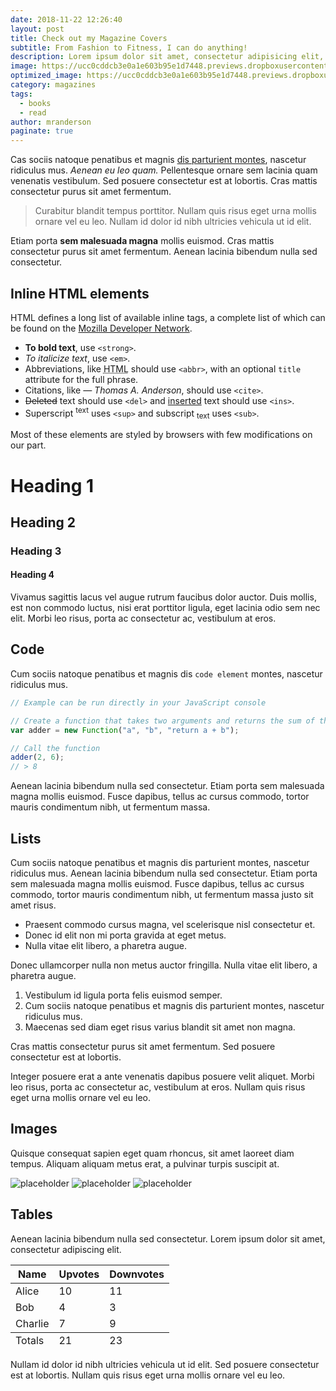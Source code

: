 ```yaml
---
date: 2018-11-22 12:26:40
layout: post
title: Check out my Magazine Covers
subtitle: From Fashion to Fitness, I can do anything!
description: Lorem ipsum dolor sit amet, consectetur adipisicing elit, sed do eiusmod tempor incididunt ut labore et dolore magna aliqua.
image: https://ucc0cddcb3e0a1e603b95e1d7448.previews.dropboxusercontent.com/p/thumb/ACJdRbhctL4zXTJWDg8tFQuM1vJ28HojPOTsO0AVkxni08UIYEXieP7_CpMcJJmi9pINfyXB_FilRzm8yKJRouvbNkbGmUH6FxYp1TuxVcu5fN8LdLUGXaDWKoSChQ2h70THNf01Ty-ZBtnM4d5af2KjudZuTSPXDlb9u1kWY37bBWsrj3RT5O_WyPwCMxB1nvNLFcv1e9QHNDhjKwyY5_Rar79iM7uToKkN0eikhqfEQoSZ2r6QM2YyTn3pN4lcYdnBLCb92Lr53HfczQ8Qj8XdsNatdP5x4l1YtZhOAGOFTmANDAqN5fkMv-gkIWK3d3yQNXHffEDVNFTk0diFBpagqiNiNyHZIFvrF70bkj_mUMl4Y4em9mYEHODiNxmMOS8/p.png
optimized_image: https://ucc0cddcb3e0a1e603b95e1d7448.previews.dropboxusercontent.com/p/thumb/ACJdRbhctL4zXTJWDg8tFQuM1vJ28HojPOTsO0AVkxni08UIYEXieP7_CpMcJJmi9pINfyXB_FilRzm8yKJRouvbNkbGmUH6FxYp1TuxVcu5fN8LdLUGXaDWKoSChQ2h70THNf01Ty-ZBtnM4d5af2KjudZuTSPXDlb9u1kWY37bBWsrj3RT5O_WyPwCMxB1nvNLFcv1e9QHNDhjKwyY5_Rar79iM7uToKkN0eikhqfEQoSZ2r6QM2YyTn3pN4lcYdnBLCb92Lr53HfczQ8Qj8XdsNatdP5x4l1YtZhOAGOFTmANDAqN5fkMv-gkIWK3d3yQNXHffEDVNFTk0diFBpagqiNiNyHZIFvrF70bkj_mUMl4Y4em9mYEHODiNxmMOS8/p.png
category: magazines
tags:
  - books
  - read
author: mranderson
paginate: true
---
```


Cas sociis natoque penatibus et magnis <a href="#">dis parturient montes</a>, nascetur ridiculus mus. *Aenean eu leo quam.* Pellentesque ornare sem lacinia quam venenatis vestibulum. Sed posuere consectetur est at lobortis. Cras mattis consectetur purus sit amet fermentum.

> Curabitur blandit tempus porttitor. Nullam quis risus eget urna mollis ornare vel eu leo. Nullam id dolor id nibh ultricies vehicula ut id elit.

Etiam porta **sem malesuada magna** mollis euismod. Cras mattis consectetur purus sit amet fermentum. Aenean lacinia bibendum nulla sed consectetur.

<!--page-->

## Inline HTML elements

HTML defines a long list of available inline tags, a complete list of which can be found on the [Mozilla Developer Network](https://developer.mozilla.org/en-US/docs/Web/HTML/Element).

- **To bold text**, use `<strong>`.
- *To italicize text*, use `<em>`.
- Abbreviations, like <abbr title="HyperText Markup Langage">HTML</abbr> should use `<abbr>`, with an optional `title` attribute for the full phrase.
- Citations, like <cite>&mdash; Thomas A. Anderson</cite>, should use `<cite>`.
- <del>Deleted</del> text should use `<del>` and <ins>inserted</ins> text should use `<ins>`.
- Superscript <sup>text</sup> uses `<sup>` and subscript <sub>text</sub> uses `<sub>`.

Most of these elements are styled by browsers with few modifications on our part.

<!--page-->

# Heading 1

## Heading 2

### Heading 3

#### Heading 4

Vivamus sagittis lacus vel augue rutrum faucibus dolor auctor. Duis mollis, est non commodo luctus, nisi erat porttitor ligula, eget lacinia odio sem nec elit. Morbi leo risus, porta ac consectetur ac, vestibulum at eros.

## Code

Cum sociis natoque penatibus et magnis dis `code element` montes, nascetur ridiculus mus.

```js
// Example can be run directly in your JavaScript console

// Create a function that takes two arguments and returns the sum of those arguments
var adder = new Function("a", "b", "return a + b");

// Call the function
adder(2, 6);
// > 8
```

<!--page-->

Aenean lacinia bibendum nulla sed consectetur. Etiam porta sem malesuada magna mollis euismod. Fusce dapibus, tellus ac cursus commodo, tortor mauris condimentum nibh, ut fermentum massa.

## Lists

Cum sociis natoque penatibus et magnis dis parturient montes, nascetur ridiculus mus. Aenean lacinia bibendum nulla sed consectetur. Etiam porta sem malesuada magna mollis euismod. Fusce dapibus, tellus ac cursus commodo, tortor mauris condimentum nibh, ut fermentum massa justo sit amet risus.

* Praesent commodo cursus magna, vel scelerisque nisl consectetur et.
* Donec id elit non mi porta gravida at eget metus.
* Nulla vitae elit libero, a pharetra augue.

Donec ullamcorper nulla non metus auctor fringilla. Nulla vitae elit libero, a pharetra augue.

1. Vestibulum id ligula porta felis euismod semper.
2. Cum sociis natoque penatibus et magnis dis parturient montes, nascetur ridiculus mus.
3. Maecenas sed diam eget risus varius blandit sit amet non magna.

<!--page-->

Cras mattis consectetur purus sit amet fermentum. Sed posuere consectetur est at lobortis.

Integer posuere erat a ante venenatis dapibus posuere velit aliquet. Morbi leo risus, porta ac consectetur ac, vestibulum at eros. Nullam quis risus eget urna mollis ornare vel eu leo.

## Images

Quisque consequat sapien eget quam rhoncus, sit amet laoreet diam tempus. Aliquam aliquam metus erat, a pulvinar turpis suscipit at.

![placeholder](https://placehold.it/800x400 "Large example image")
![placeholder](https://placehold.it/400x200 "Medium example image")
![placeholder](https://placehold.it/200x200 "Small example image")

## Tables

Aenean lacinia bibendum nulla sed consectetur. Lorem ipsum dolor sit amet, consectetur adipiscing elit.

<table>
  <thead>
    <tr>
      <th>Name</th>
      <th>Upvotes</th>
      <th>Downvotes</th>
    </tr>
  </thead>
  <tfoot>
    <tr>
      <td>Totals</td>
      <td>21</td>
      <td>23</td>
    </tr>
  </tfoot>
  <tbody>
    <tr>
      <td>Alice</td>
      <td>10</td>
      <td>11</td>
    </tr>
    <tr>
      <td>Bob</td>
      <td>4</td>
      <td>3</td>
    </tr>
    <tr>
      <td>Charlie</td>
      <td>7</td>
      <td>9</td>
    </tr>
  </tbody>
</table>

<!--page-->

Nullam id dolor id nibh ultricies vehicula ut id elit. Sed posuere consectetur est at lobortis. Nullam quis risus eget urna mollis ornare vel eu leo.










